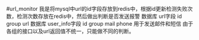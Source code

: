 #url_monitor
我是将mysql中url的id字段存放到redis中，根据id更新检测失败次数，检测次数存放在redis中，然后做出判断是否发送报警
数据库 url字段  id group url
数据库 user_info字段  id group mail phone 用于发送邮件和短信
由于各组的接口以及url返回值不统一，只能做不同的判断。